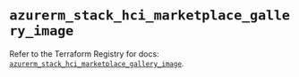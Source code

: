 # `azurerm_stack_hci_marketplace_gallery_image`

Refer to the Terraform Registry for docs: [`azurerm_stack_hci_marketplace_gallery_image`](https://registry.terraform.io/providers/hashicorp/azurerm/4.40.0/docs/resources/stack_hci_marketplace_gallery_image).
